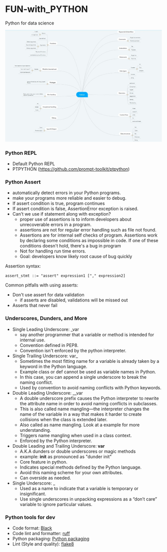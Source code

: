 # FUN-with_PYTHON
Python for data science

![alt text](https://github.com/Akshaykumarcp/FUN-with_PYTHON/blob/main/mind_mapping_python.jpg)

### Python REPL
- Default Python REPL
- PTPYTHON (https://github.com/prompt-toolkit/ptpython)

### Python Assert

- automatically detect errors in your Python programs.
- make your programs more reliable and easier to debug.
- If assert condition is true, program continues
- If assert condition is false, AssertionError exception is raised.
- Can't we use if statement along with exception?
  - proper use of assertions is to inform developers about unrecoverable errors in a program.
  - assertions are not for regular error handling such as file not found.
  - Assertions are for internal self checks of program. Assertions work by declaring some conditions as impossible in code. If one of these conditions doesn't hold, there's a bug in program
  - Not for handling run time errors.
  - Goal: developers know likely root cause of bug quickly

Assertion syntax:
```
assert_stmt ::= "assert" expression1 ["," expression2]
```

Common pitfalls with using asserts:
- Don't use assert for data validation
  - if asserts are disabled, validations will be missed out
- Asserts that never fail

### Underscores, Dunders, and More

- Single Leading Underscore: _var
  - say another programmer that a variable or method is intended for internal use.
  - Convention defined in PEP8.
  - Convention isn't enforced by the python interpreter.
- Single Trailing Underscore: var_
  - Sometimes the most fitting name for a variable is already taken by a keyword in the Python language.
  - Example class or def cannot be used as variable names in Python.
  - In this case, you can append a single underscore to break the naming conflict.
  - Used by convention to avoid naming conflicts with Python keywords.
- Double Leading Underscore: __var
  - A double underscore prefix causes the Python interpreter to rewrite the attribute name in order to avoid naming conflicts in subclasses.
  - This is also called name mangling—the interpreter changes the name of the variable in a way that makes it harder to create collisions when the class is extended later.
  - Also called as name mangling. Look at a example for more understanding.
  - Triggers name mangling when used in a class context.
  - Enforced by the Python interpreter.
- Double Leading and Trailing Underscore: __var__
  - A.K.A dunders or double underscores or magic methods
  - example: __init__ as pronounced as "dunder init"
  - Core feature in python.
  - Indicates special methods defined by the Python language.
  - Avoid this naming scheme for your own attributes.
  - Can overside as needed.
- Single Underscore: _
  - Used as a name to indicate that a variable is temporary or insignificant.
  - Use single underscores in unpacking expressions as a “don’t care” variable to ignore particular values.

### Python tools for dev

- Code format: [Black](https://github.com/psf/black)
- Code lint and formatter: [ruff](https://github.com/astral-sh/ruff)
- Python packaging: [Python packaging](https://packaging.python.org/en/latest/overview/)
- Lint (Style and quality): [flake8](https://github.com/PyCQA/flake8)
